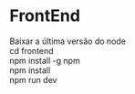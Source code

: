 # FrontEnd
Baixar a última versão do node<br>
cd frontend<br>
npm install -g npm<br>
npm install<br>
npm run dev<br>